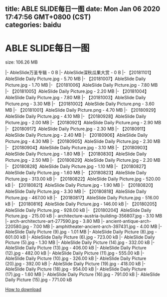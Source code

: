 
title: ABLE SLIDE每日一图
date: Mon Jan 06 2020 17:47:56 GMT+0800 (CST)    
categories: baidu
---

# ABLE SLIDE每日一图
size: 106.26 MB
 
 
|- AbleSlide万圣专辑 - 0 B
|- AbleSlide深秋瓜果大赏 - 0 B
|- 【20181101】AbleSlide Daily Picture.jpg - 5.70 MB
|- 【20181007】AbleSlide Daily Picture.jpg - 1.70 MB
|- 【20181006】AbleSlide Daily Picture.jpg - 7.80 MB
|- 【20181005】AbleSlide Daily Picture.jpg - 2.20 MB
|- 【20181004】AbleSlide Daily Picture.jpg - 7.80 MB
|- 【20181003】AbleSlide Daily Picture.png - 3.30 MB
|- 【20181002】AbleSlide Daily Picture.png - 3.60 MB
|- 【20181001】AbleSlide Daily Picture.png - 4.70 MB
|- 【20180929】AbleSlide Daily Picture.jpg - 4.10 MB
|- 【20180928】AbleSlide Daily Picture.jpg - 2.00 MB
|- 【20180921】AbleSlide Daily Picture.png - 2.90 MB
|- 【20180917】AbleSlide Daily Picture.jpg - 2.30 MB
|- 【20180911】AbleSlide Daily Picture.jpg - 2.40 MB
|- 【20180906】AbleSlide Daily Picture.jpg - 4.30 MB
|- 【20180905】AbleSlide Daily Picture.jpg - 2.30 MB
|- 【20180904】AbleSlide Daily Picture.jpg - 3.10 MB
|- 【20180903】AbleSlide Daily Picture.jpg - 1.80 MB
|- 【20180830】AbleSlide Daily Picture.jpg - 2.50 MB
|- 【20180829】AbleSlide Daily Picture.jpg - 2.20 MB
|- 【20180828】AbleSlide Daily Picture.jpg - 1.10 MB
|- 【20180827】AbleSlide Daily Picture.jpg - 1.60 MB
|- 【20180823】AbleSlide Daily Picture.jpg - 313.00 kB
|- 【20180822】AbleSlide Daily Picture.jpg - 520.00 kB
|- 【20180821】AbleSlide Daily Picture.jpg - 1.90 MB
|- 【20180820】AbleSlide Daily Picture.jpg - 3.30 MB
|- 【20180818】AbleSlide Daily Picture.jpg - 467.00 kB
|- 【20180817】AbleSlide Daily Picture.jpg - 516.00 kB
|- 【20180816】AbleSlide Daily Picture.jpg - 146.00 kB
|- 【20180205】AbleSlide Daily Picture.jpg - 928.00 kB
|- 【20180204】AbleSlide Daily Picture.jpg - 215.00 kB
|- architecture-austria-building-356807.jpg - 3.10 MB
|- arch-architecture-art-277590.jpg - 3.80 MB
|- ancient-antique-arch-220580.jpg - 7.00 MB
|- amphitheater-ancient-arch-397431.jpg - 4.00 MB
|- AbleSlide Daily Picture (9).jpg - 1.01 MB
|- AbleSlide Daily Picture (8).jpg - 601.00 kB
|- AbleSlide Daily Picture (6).jpg - 723.00 kB
|- AbleSlide Daily Picture (5).jpg - 1.30 MB
|- AbleSlide Daily Picture (14).jpg - 332.00 kB
|- AbleSlide Daily Picture (13).jpg - 406.00 kB
|- AbleSlide Daily Picture (12).jpg - 482.00 kB
|- AbleSlide Daily Picture (11).jpg - 555.00 kB
|- AbleSlide Daily Picture (10).jpg - 326.00 kB
|- AbleSlide Daily Picture  (20).jpg - 392.00 kB
|- AbleSlide Daily Picture  (19).jpg - 418.00 kB
|- AbleSlide Daily Picture  (18).jpg - 954.00 kB
|- AbleSlide Daily Picture  (17).jpg - 1.60 MB
|- AbleSlide Daily Picture  (16).jpg - 791.00 kB
|- AbleSlide Daily Picture  (15).jpg - 771.00 kB

[How to download](https://bpcam.bemobtrk.com/go/2ceec3aa-1ca2-46d6-b9ff-aaa5c184517c?jno=540)